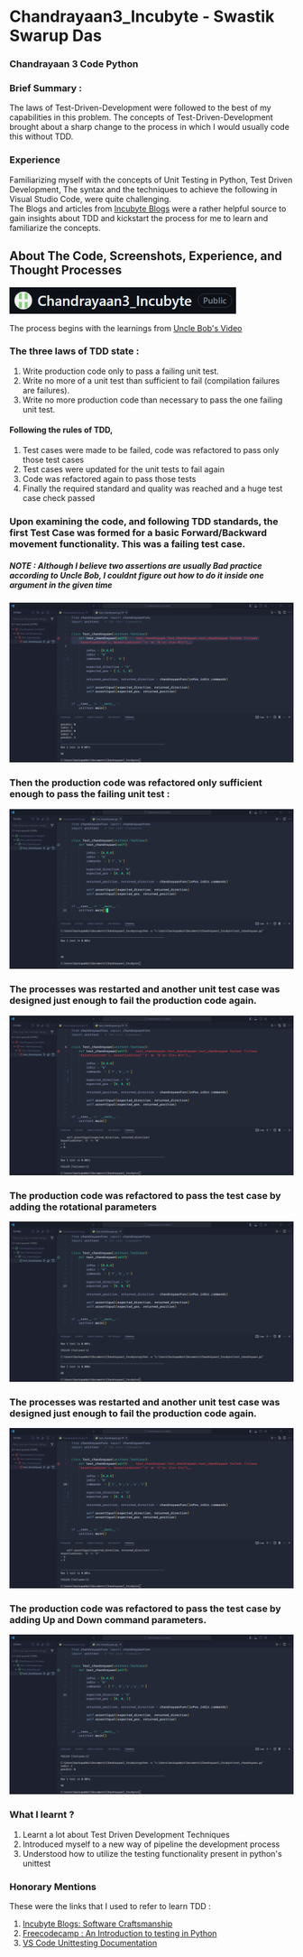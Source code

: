 # Chandrayaan3_Incubyte - Swastik Swarup Das
<h3 align="left">Chandrayaan 3 Code Python</h3>
<p align="Left">
  
### Brief Summary :
  The laws of Test-Driven-Development were followed to the best of my capabilities in this problem. The concepts of Test-Driven-Development brought about a sharp change to the process in which I would usually code this without TDD.
### Experience 
Familiarizing myself with the concepts of Unit Testing in Python, Test Driven Development, The syntax and the techniques to achieve the following in Visual Studio Code, were quite challenging. <br/> The Blogs and articles from  <a href="https://blog.incubyte.co/tags/software-craftsmanship/">Incubyte Blogs</a> were a rather helpful source to gain insights about TDD and kickstart the process for me to learn and familiarize the concepts.
<br/>
</div>

## About The Code, Screenshots, Experience, and Thought Processes
![screenshot](Screenshots/Chandrayaan3_Incubyte.png)

The process begins with the learnings from <a href="https://www.youtube.com/watch?v=qkblc5WRn-U">Uncle Bob's Video </a> <br/>

### The three laws of TDD state : 
1. Write production code only to pass a failing unit test.
2. Write no more of a unit test than sufficient to fail (compilation failures are failures).
3. Write no more production code than necessary to pass the one failing unit test.   

#### Following the rules of TDD, 
1. Test cases were made to be failed, code was refactored to pass only those test cases
2. Test cases were updated for the unit tests to fail again
3. Code was refactored again to pass those tests
4. Finally the required standard and quality was reached and a huge test case check passed

### Upon examining the code, and following TDD standards, the first Test Case was formed for a basic Forward/Backward movement functionality. This was a failing test case.

##### <i> NOTE : Although I believe two assertions are usually Bad practice according to Uncle Bob, I couldnt figure out how to do it inside one argument in the given time </i>

![screenshot](Screenshots/TestCase%231FailingBasicForwardBackwardCommit.png)

### Then the production code was refactored only sufficient enough to pass the failing unit test :

![screenshot](Screenshots/TestCase%231ForwardBackwardCommit.png)

### The processes was restarted and another unit test case was designed just enough to fail the production code again. 

![screenshot](Screenshots/TestCase%232FailingRotationCommit.png)

### The production code was refactored to pass the test case by adding the rotational parameters

![screenshot](Screenshots/TestCase%232RefactoringRotationCommit.png)

### The processes was restarted and another unit test case was designed just enough to fail the production code again. 

![screenshot](Screenshots/TestCase%233FailingUpDownCommit.png)

### The production code was refactored to pass the test case by adding Up and Down command parameters.

![screenshot](Screenshots/TestCase%233RefactoringCodeUpDownCommit.png)

### What I learnt ? 

1. Learnt a lot about Test Driven Development Techniques
2. Introduced myself to a new way of pipeline the development process
3. Understood how to utilize the testing functionality present in python's unittest

### Honorary Mentions 

These were the links that I used to refer to learn TDD : 
1. <a href="https://blog.incubyte.co/tags/software-craftsmanship/">Incubyte Blogs: Software Craftsmanship</a>
2. <a href="https://www.freecodecamp.org/news/an-introduction-to-testing-in-python/">Freecodecamp : An Introduction to testing in Python</a>
3. <a href="https://code.visualstudio.com/docs/python/testing">VS Code Unittesting Documentation</a>
